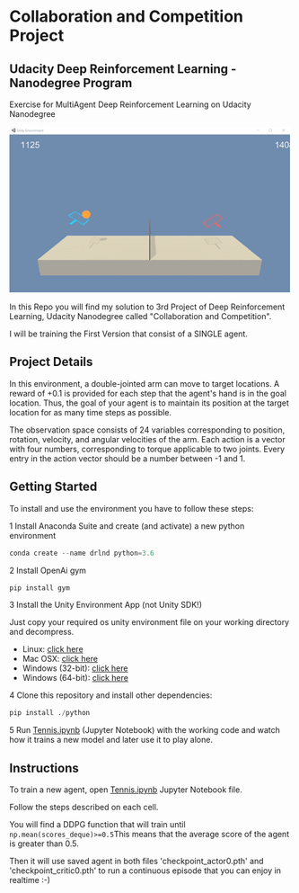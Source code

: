 # Collaboration and Competition Project

## Udacity Deep Reinforcement Learning - Nanodegree Program

Exercise for MultiAgent Deep Reinforcement Learning on Udacity Nanodegree

![Trained RL Agent](https://github.com/jbagnato/deep-rl-multiagent/blob/main/p3_collab_compet.gif)


In this Repo you will find my solution to 3rd Project of Deep Reinforcement Learning, Udacity Nanodegree called "Collaboration and Competition".

I will be training the First Version that consist of a SINGLE agent.

## Project Details

In this environment, a double-jointed arm can move to target locations. 
A reward of +0.1 is provided for each step that the agent's hand is in the goal location. 
Thus, the goal of your agent is to maintain its position at the target location for as many time steps as possible.

The observation space consists of 24 variables corresponding to position, rotation, velocity, and angular velocities of the arm. 
Each action is a vector with four numbers, corresponding to torque applicable to two joints. 
Every entry in the action vector should be a number between -1 and 1.


## Getting Started

To install and use the environment you have to follow these steps:

 1 Install Anaconda Suite and create (and activate) a new python environment
   ```python
   conda create --name drlnd python=3.6
   ```
 2 Install OpenAi gym
   ```python
   pip install gym
   ```
   
 3 Install the Unity Environment App (not Unity SDK!)
 
   Just copy your required os unity environment file on your working directory and decompress.
   
   * Linux: [click here](https://s3-us-west-1.amazonaws.com/udacity-drlnd/P3/Tennis/Tennis_Linux.zip)
   * Mac OSX: [click here](https://s3-us-west-1.amazonaws.com/udacity-drlnd/P3/Tennis/Tennis.app.zip)
   * Windows (32-bit): [click here](https://s3-us-west-1.amazonaws.com/udacity-drlnd/P3/Tennis/Tennis_Windows_x86.zip)
   * Windows (64-bit): [click here](https://s3-us-west-1.amazonaws.com/udacity-drlnd/P3/Tennis/Tennis_Windows_x86_64.zip)
 
 4 Clone this repository and install other dependencies:
   ```python
   pip install ./python
   ```
 5 Run [Tennis.ipynb](https://github.com/jbagnato/deep-rl-multiagent/blob/main/Tennis.ipynb) (Jupyter Notebook) with the working code and watch how it trains a new model and later use it to play alone.
   
## Instructions

To train a new agent, open [Tennis.ipynb](https://github.com/jbagnato/deep-rl-multiagent/blob/main/Tennis.ipynb) Jupyter Notebook file.

Follow the steps described on each cell. 

You will find a DDPG function that will train until ```np.mean(scores_deque)>=0.5```This means that the average score of the agent is greater than 0.5.

Then it will use saved agent in both files 'checkpoint_actor0.pth' and 'checkpoint_critic0.pth' to run a continuous episode that you can enjoy in realtime :-)

